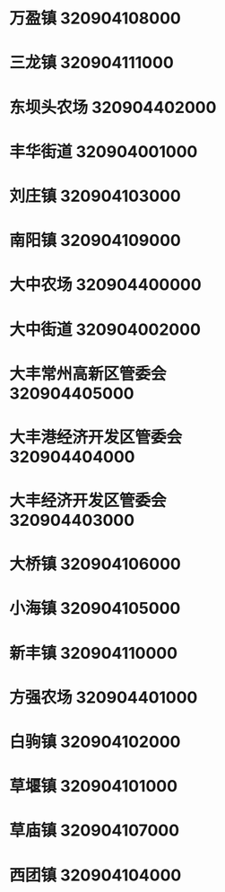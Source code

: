 # 万盈镇 320904108000
# 三龙镇 320904111000
# 东坝头农场 320904402000
# 丰华街道 320904001000
# 刘庄镇 320904103000
# 南阳镇 320904109000
# 大中农场 320904400000
# 大中街道 320904002000
# 大丰常州高新区管委会 320904405000
# 大丰港经济开发区管委会 320904404000
# 大丰经济开发区管委会 320904403000
# 大桥镇 320904106000
# 小海镇 320904105000
# 新丰镇 320904110000
# 方强农场 320904401000
# 白驹镇 320904102000
# 草堰镇 320904101000
# 草庙镇 320904107000
# 西团镇 320904104000
